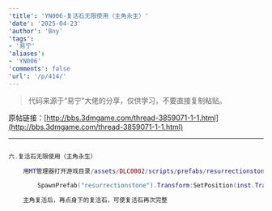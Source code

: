 ```yaml
---
'title': 'YN006-复活石无限使用（主角永生）'
'date': '2025-04-23'
'author': 'Bny'
'tags':
- '易宁'
'aliases':
- 'YN006'
'comments': false
'url': '/p/414/'
---
```


> 代码来源于“易宁”大佬的分享，仅供学习，不要直接复制粘贴。

原帖链接：[http://bbs.3dmgame.com/thread-3859071-1-1.html](http://bbs.3dmgame.com/thread-3859071-1-1.html)

---

```lua  

六.复活石无限使用（主角永生）

	用MT管理器打开游戏目录/assets/DLC0002/scripts/prefabs/resurrectionstone.lua文件，在inst:Remove()的下一行插入以下内容：

		SpawnPrefab("resurrectionstone").Transform:SetPosition(inst.Transform:GetWorldPosition())

	主角复活后，再点身下的复活石，可使复活石再次完整

```  

